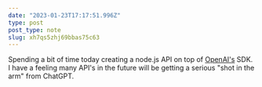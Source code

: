 ```yaml
---
date: "2023-01-23T17:17:51.996Z"
type: post 
post_type: note
slug: xh7qs5zhj69bbas75c63
---
```

Spending a bit of time today creating a node.js API on top of [OpenAI's](https://beta.openai.com/) SDK.  I have a feeling many API's in the future will be getting a serious "shot in the arm" from ChatGPT.  